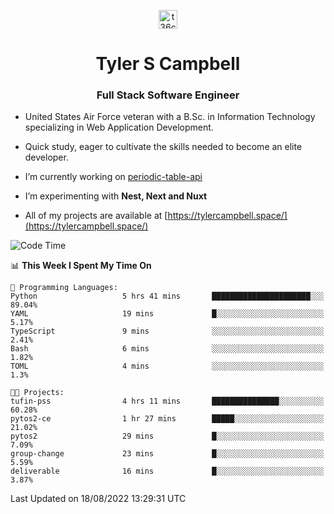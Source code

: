 <p align="center">
<a href="https://www.linkedin.com/in/t36campbell" target="blank"><img align="center" src="https://ik.imagekit.io/t36campbell/Portfolio/linkedin.png.original_m8bbGgPh6.png" alt="t36campbell" height="30" width="30" /></a>
</p>
<h1 align="center">Tyler S Campbell</h1>
<h3 align="center">Full Stack Software Engineer</h3>

* United States Air Force veteran with a B.Sc. in Information Technology specializing in Web Application Development. 

* Quick study, eager to cultivate the skills needed to become an elite developer.

* I’m currently working on [periodic-table-api](https://github.com/t36campbell/periodic-table-api)

* I’m experimenting with **Nest, Next and Nuxt**

* All of my projects are available at [https://tylercampbell.space/](https://tylercampbell.space/)

<!--START_SECTION:waka-->
![Code Time](http://img.shields.io/badge/Code%20Time-1%2C737%20hrs%2043%20mins-blue)

📊 **This Week I Spent My Time On** 

```text
💬 Programming Languages: 
Python                   5 hrs 41 mins       ██████████████████████░░░   89.04% 
YAML                     19 mins             █░░░░░░░░░░░░░░░░░░░░░░░░   5.17% 
TypeScript               9 mins              ░░░░░░░░░░░░░░░░░░░░░░░░░   2.41% 
Bash                     6 mins              ░░░░░░░░░░░░░░░░░░░░░░░░░   1.82% 
TOML                     4 mins              ░░░░░░░░░░░░░░░░░░░░░░░░░   1.3%

🐱‍💻 Projects: 
tufin-pss                4 hrs 11 mins       ███████████████░░░░░░░░░░   60.28% 
pytos2-ce                1 hr 27 mins        █████░░░░░░░░░░░░░░░░░░░░   21.02% 
pytos2                   29 mins             █░░░░░░░░░░░░░░░░░░░░░░░░   7.09% 
group-change             23 mins             █░░░░░░░░░░░░░░░░░░░░░░░░   5.59% 
deliverable              16 mins             █░░░░░░░░░░░░░░░░░░░░░░░░   3.87%

```


 Last Updated on 18/08/2022 13:29:31 UTC
<!--END_SECTION:waka-->
